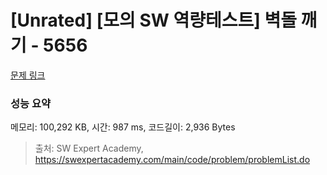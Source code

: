 # [Unrated] [모의 SW 역량테스트] 벽돌 깨기 - 5656 

[문제 링크](https://swexpertacademy.com/main/code/problem/problemDetail.do?contestProbId=AWXRQm6qfL0DFAUo) 

### 성능 요약

메모리: 100,292 KB, 시간: 987 ms, 코드길이: 2,936 Bytes



> 출처: SW Expert Academy, https://swexpertacademy.com/main/code/problem/problemList.do